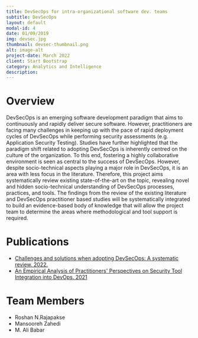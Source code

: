 ```yaml
---
title: DevSecOps for intra-organizational software dev. teams
subtitle: DevSecOps
layout: default
modal-id: 4
date: 01/09/2019
img: devsec.jpg
thumbnail: devsec-thumbnail.png
alt: image-alt
project-date: March 2022
client: Start Bootstrap
category: Analytics and Intelligence
description: 
---
```


# Overview

DevSecOps is an emerging software development paradigm that aims to continuously and rapidly deliver secure software. However, practitioners are facing many challenges in keeping up with the pace of rapid deployment cycles of DevSecOps while performing security assessments (e.g. Application Security Testing). Studies have further highlighted that the paradigm shift related to adopting DevSecOps is inherently centred on the culture of the organization. To this end, fostering a highly collaborative environment is seen as central to the success of DevSecOps. However, despite socio-technical aspects playing a major role in DevSecOps, it is an area with less focus in the literature. Therefore, this project aims systematically review existing state-of-the-art on the topic, revealing novel and hidden socio-technical understanding of DevSecOps processes, practices, and tools. The findings from the review of the existing literature and DevSecOps practitioner based studies will be systematically integrated to build an evidence-based body of knowledge that will allow the project team to determine the areas where methodological and tool support is required. 



# Publications

- [Challenges and solutions when adopting DevSecOps: A systematic review. 2022.](https://www.sciencedirect.com/science/article/pii/S0950584921001543)  
- [An Empirical Analysis of Practitioners' Perspectives on Security Tool Integration into DevOps. 2021](https://dl.acm.org/doi/abs/10.1145/3475716.3475776)
# Team Members

- Roshan N.Rajapakse
- Mansooreh Zahedi
- M. Ali Babar


